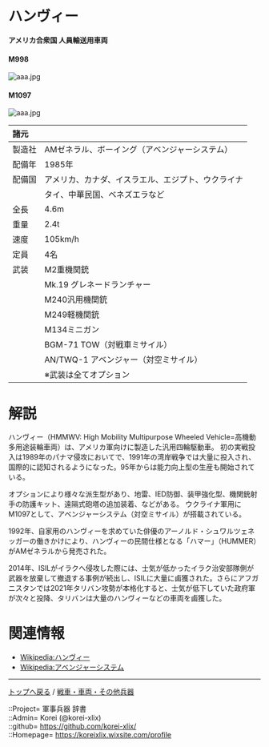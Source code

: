 # ハンヴィー
**アメリカ合衆国 人員輸送用車両**

#### M998
![aaa.jpg](https://bn02pap001files.storage.live.com/y4mSZeU8Wxp4dKpoRFHWLKLnXZzg697a0r2z7jm2zwrWVkHs5cIHMxmgVIhFNh9KoCTKZU8vkCfiRRUJhSmAWljhrCe8aZOnCb-wVgZIdEFdoFmaf2YcfsoBGYSVuEIjyO03oshPFpkskXolxLn0PuZB9RLkoJqMrDwZXawcePPtgUAlHHUEYco2c3wjTUdzDIl?width=640&height=426&cropmode=none)  
  

#### M1097
![aaa.jpg](https://bn02pap001files.storage.live.com/y4mRpwo0MgkD0YB80Jx9zS115Xz9H5oarM-GkUzRcWP49-M9X3YC_s5S2LXEkJ0jKD_pZcLcG9zD6en5EVro7tgwXH0c1fgk4sfSDiE0XOXmHF2rMTZg4YrU2j01o7_i9vHAVpfa7E5rexg0bwaly6-JqJ27VtcgdECiwXq1RRWTZP_2uvLmnyngLn9ZFPwieTN?width=640&height=723&cropmode=none)  
  


|諸元  |  |
|:--|:--|
|製造社  |AMゼネラル、ボーイング（アベンジャーシステム）  |
|配備年  |1985年  |
|配備国  |アメリカ、カナダ、イスラエル、エジプト、ウクライナ  |
|        |タイ、中華民国、ベネズエラなど  |
|全長    |4.6m  |
|重量    |2.4t  |
|速度    |105km/h  |
|定員    |4名  |
|武装    |M2重機関銃  |
|        |Mk.19 グレネードランチャー  |
|        |M240汎用機関銃  |
|        |M249軽機関銃  |
|        |M134ミニガン  |
|        |BGM-71 TOW（対戦車ミサイル）  |
|        |AN/TWQ-1 アベンジャー（対空ミサイル）  |
|        |※武装は全てオプション  |


# 解説
ハンヴィー（HMMWV: High Mobility Multipurpose Wheeled Vehicle=高機動多用途装輪車両）は、アメリカ軍向けに製造した汎用四輪駆動車。
初の実戦投入は1989年のパナマ侵攻においてで、1991年の湾岸戦争では大量に投入され、国際的に認知されるようになった。95年からは能力向上型の生産も開始されている。  
  
オプションにより様々な派生型があり、地雷、IED防御、装甲強化型、機関銃射手の防護キット、遠隔式砲塔の追加装着、などがある。
ウクライナ軍用にM1097として、アベンジャーシステム（対空ミサイル）が搭載されている。  
  
1992年、自家用のハンヴィーを求めていた俳優のアーノルド・シュワルツェネッガーの働きかけにより、ハンヴィーの民間仕様となる「ハマー」（HUMMER）がAMゼネラルから発売された。  
  
2014年、ISILがイラクへ侵攻した際には、士気が低かったイラク治安部隊側が武器を放棄して撤退する事例が続出し、ISILに大量に鹵獲された。さらにアフガニスタンでは2021年タリバン攻勢が本格化すると、士気が低下していた政府軍が次々と投降、タリバンは大量のハンヴィーなどの車両を鹵獲した。  



# 関連情報
* [Wikipedia:ハンヴィー](https://ja.wikipedia.org/wiki/%E3%83%8F%E3%83%B3%E3%83%B4%E3%82%A3%E3%83%BC)
* [Wikipedia:アベンジャーシステム](https://ja.wikipedia.org/wiki/%E3%82%A2%E3%83%99%E3%83%B3%E3%82%B8%E3%83%A3%E3%83%BC%E3%82%B7%E3%82%B9%E3%83%86%E3%83%A0)


***
[トップへ戻る](/readme.md) / [戦車・車両・その他兵器](/ground/readme.md)  
  
::Project= 軍事兵器 辞書  
::Admin= Korei (@korei-xlix)  
::github= https://github.com/korei-xlix/  
::Homepage= https://koreixlix.wixsite.com/profile  
